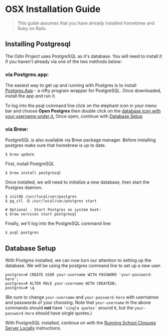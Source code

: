 # OSX Installation Guide

> This guide assumes that you have already installed homebrew and Ruby on Rails.

## Installing Postgresql 
The Odin Project uses PostgreSQL as it's database. You will need to install it if you haven't already via one of the two methods below:

### via Postgres.app:
The easiest way to get up and running with Postgres is to install [Postgres.App](https://postgresapp.com/) - a nifty program wrapper for PostgreSQL. Once downloaded, install the app and run it.

To log into the psql command line click on the elephant icon in your menu bar and choose **Open Postgres** then double click on the [database icon with your username under it.](https://imgur.com/4wHTwxv.png) Once open, continue with [Database Setup](#database-setup)

### via Brew:
PostgreSQL is also available via Brew package manager. Before installing postgres make sure that homebrew is up to date.
```
$ brew update
```

First, install PostgreSQL
```
$ brew install postgresql
```

Once installed, we will need to initialize a new database, then start the Postgres daemon.
```
$ initdb /usr/local/var/postgres
$ pg_ctl -D /usr/local/var/postgres start

# Optional - Start Postgres on system boot:
$ brew services start postgresql
```

Finally, we'll log into the PostgreSQL command line:
```bash
$ psql postgres
```

## Database Setup
With Postgres installed, we can now turn our attention to setting up the database.  We will be using the postgres command line to set up a new user.
```
postgres=# CREATE USER your-username WITH PASSWORD 'your-password-here';
postgres=# ALTER ROLE your-username WITH CREATEDB;
postgres=# \q
```
(Be sure to change `your-username` and `your-password-here` with usernames and passwords of your choosing. Note that `your-username` in the above commands should **not** have `'single quotes'` around it, but the `your-password-here` should have single quotes.)

With PostgreSQL installed, continue on with the [Running School Closures Server Locally](https://github.com/schoolclosures/covid-19-school-closures-server/blob/development/README.md) instructions.